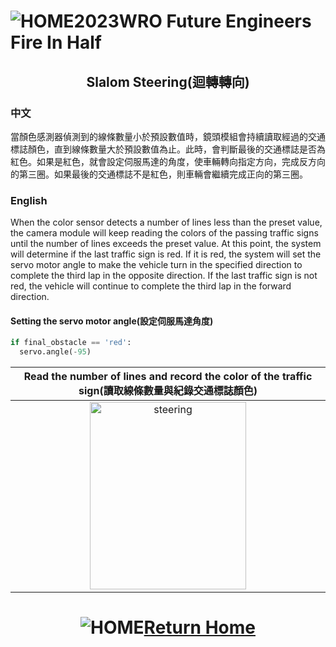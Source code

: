 ![HOME](../../other/img/logo.jpg)2023WRO Future Engineers Fire In Half
====
## <div align="center">Slalom Steering(迴轉轉向)</div> 

### 中文
當顏色感測器偵測到的線條數量小於預設數值時，鏡頭模組會持續讀取經過的交通標誌顏色，直到線條數量大於預設數值為止。此時，會判斷最後的交通標誌是否為紅色。如果是紅色，就會設定伺服馬達的角度，使車輛轉向指定方向，完成反方向的第三圈。如果最後的交通標誌不是紅色，則車輛會繼續完成正向的第三圈。

### English
When the color sensor detects a number of lines less than the preset value, the camera module will keep reading the colors of the passing traffic signs until the number of lines exceeds the preset value. At this point, the system will determine if the last traffic sign is red. If it is red, the system will set the servo motor angle to make the vehicle turn in the specified direction to complete the third lap in the opposite direction. If the last traffic sign is not red, the vehicle will continue to complete the third lap in the forward direction.

#### Setting the servo motor angle(設定伺服馬達角度)
```python
if final_obstacle == 'red':
  servo.angle(-95)
```

<div align="center">

|Read the number of lines and record the color of the traffic sign(讀取線條數量與紀錄交通標誌顏色)|
|:----:|
|<div align="center"><img src="./img/steering.png" width = 250 height = "300" alt="steering" align=center />|
</div>

# <div align="center">![HOME](../../other/img/Home.jpg)[Return Home](../../)</div>  
